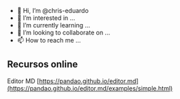 - 👋 Hi, I’m @chris-eduardo
- 👀 I’m interested in ...
- 🌱 I’m currently learning ...
- 💞️ I’m looking to collaborate on ...
- 📫 How to reach me ...

<!---
chris-eduardo/chris-eduardo is a ✨ special ✨ repository because its `README.md` (this file) appears on your GitHub profile.
You can click the Preview link to take a look at your changes.
--->

## Recursos online
Editor MD [https://pandao.github.io/editor.md](https://pandao.github.io/editor.md/examples/simple.html)
